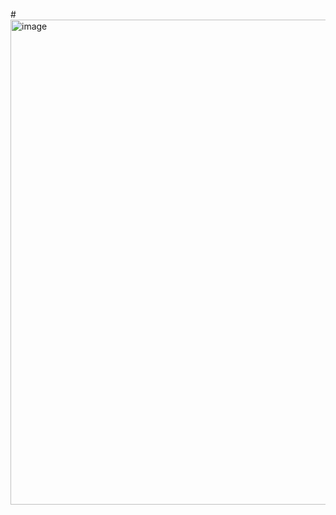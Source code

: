 #<img width="776" alt="image" src="https://github.com/ziuqnnnn44/leetcodeee/assets/66659394/bb41910d-b5aa-47db-a01c-03d000d47f0e">


